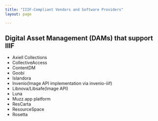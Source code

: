 ```yaml
---
title: "IIIF-Compliant Vendors and Software Providers"
layout: page

---
```


## Digital Asset Management (DAMs) that support IIIF

* Axiell Collections
* CollectiveAccess
* ContentDM
* Goobi
* Islandora
* Invenio(Image API implementation via invenio-iiif)
* Libnova/Libsafe(Image API)
* Luna
* Muzz.app platform
* ResCarta
* ResourceSpace
* Rosetta
